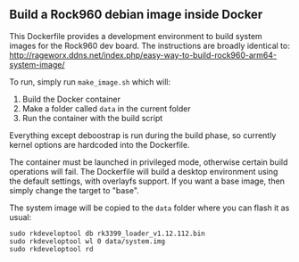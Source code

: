 ## Build a Rock960 debian image inside Docker

This Dockerfile provides a development environment to build system images for the Rock960 dev board. The instructions are broadly identical to: http://rageworx.ddns.net/index.php/easy-way-to-build-rock960-arm64-system-image/

To run, simply run `make_image.sh` which will:

1. Build the Docker container
2. Make a folder called `data` in the current folder
3. Run the container with the build script

Everything except deboostrap is run during the build phase, so currently kernel options are hardcoded into the Dockerfile.

The container must be launched in privileged mode, otherwise certain build operations will fail. The Dockerfile will build a desktop environment using the default settings, with overlayfs support. If you want a base image, then simply change the target to "base".

The system image will be copied to the `data` folder where you can flash it as usual:

```
sudo rkdeveloptool db rk3399_loader_v1.12.112.bin
sudo rkdeveloptool wl 0 data/system.img
sudo rkdeveloptool rd
```
